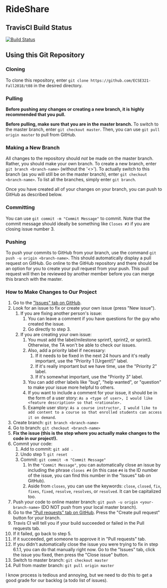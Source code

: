 # RideShare

## TravisCI Build Status

[![Build Status](https://travis-ci.com/ECSE321-Fall2018/t08.svg?token=atEt1SppUvzajjRzBkhC&branch=master)](https://travis-ci.com/ECSE321-Fall2018/t08)

## Using this Git Repository

### Cloning

To clone this repository, enter `git clone https://github.com/ECSE321-Fall2018/t08` in the desired directory.

### Pulling

**Before pushing any changes or creating a new branch, it is highly recommended that you pull.**

**Before pulling, make sure that you are in the master branch.**
To switch to the master branch, enter `git checkout master`.
Then, you can use `git pull origin master` to pull from GitHub.

### Making a New Branch

All changes to the repository should *not* be made on the master branch. Rather, you should make your own branch. To create a new branch, enter `git branch <branch-name>` (without the '<>'). To actually switch to this branch (as you will still be on the master branch), enter `git checkout <branch-name>`. To list all the branches, simply enter `git branch`.

Once you have created all of your changes on your branch, you can push to GitHub as described below.

### Committing

You can use `git commit -m "Commit Message"` to commit. Note that the commit message should ideally be something like `Closes #3` if you are closing issue number 3.

### Pushing 

To push your commits to GitHub from your branch, use the command `git push -u origin <branch-name>`. This should automatically display a pull request on GitHub. Go online to the GitHub repository and there should be an option for you to create your pull request from your push. This pull request will then be reviewed by another member before you can merge this branch with the master.

### How to Make Changes to Our Project

1. Go to the ["Issues" tab on GitHub](https://github.com/ECSE321-Fall2018/t08/issues).
2. Look for an issue to fix or create your own issue (press "New issue").
    1. If you are fixing another person's issue:
        1. You can leave a comment if you have questions for the guy who created the issue.
        2. Go directly to step 3.
    2. If you are creating your own issue:
        1. You must add the label/milestone sprint1, sprint2, or sprint3. Otherwise, the TA won't be able to check our issues.
        2. Also, add a priority label if necessary:
            1. If it needs to be fixed in the next 24 hours and it's really important, use the "Priority 1 [Urgent!]" label.
            2. If it's really important but we have time, use the "Priority 2" label.
            3. If it's somewhat important, use the "Priority 3" label.
        2. You can add other labels like "bug", "help wanted", or "question" to make your issue more helpful to others.
        3. If you want to include a comment for your issue, it should be in the form of a user story: `As a <type of user>, I would like <feature description> so that <rationale>.`
        4. Example user story: `As a course instructor, I would like to add content to a course so that enrolled students can access it on demand`.
3. Create branch: `git branch <branch-name>`
4. Go to branch: `git checkout <branch-name>`
5. **Fix the issue (this is the step where you actually make changes to the code in our project!).**
6. Commit your code:
    1. Add to commit: `git add .`
    2. Undo step 1: `git reset` 
    3. Commit: `git commit -m "Commit Message"`
        1. In the `"Commit Message"`, you can automatically close an issue by including the phrase `closes #4` (in this case `#4` is the ID number of the issue, you can find this number in the "Issues" tab on GitHub).
        2. Aside from `closes`, you can use the keywords: `close`, `closed`, `fix`, `fixes`, `fixed`, `resolve`, `resolves`, or `resolved`. It can be capitalized too.
7. Push your code to online master branch: `git push -u origin <your-branch-name>` (DO NOT push from your local master branch).
8. Go to the ["Pull requests" tab on GitHub](https://github.com/ECSE321-Fall2018/t08/pulls). Press the "Create pull request" button for your branch.
9. Travis CI will tell you if your build succeeded or failed in the Pull requests tab.
10. If it failed, go back to step 5.
11. If it succeeded, get someone to approve it in "Pull requests" tab.
12. If you didn't automatically close the issue you were trying to fix in step 6.1.1, you can do that manually right now. Go to the "Issues" tab, click the issue you fixed, then press the "Close issue" button.
13. Switch to master branch: `git checkout master`
14. Pull from master branch: `git pull origin master`

I know process is tedious and annoying, but we need to do this to get a good grade for our backlog (a todo list of issues).
